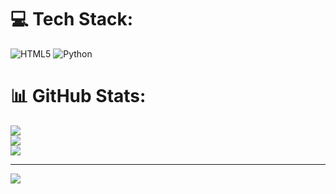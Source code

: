 
# 💻 Tech Stack:
![HTML5](https://img.shields.io/badge/html5-%23E34F26.svg?style=for-the-badge&logo=html5&logoColor=white) ![Python](https://img.shields.io/badge/python-3670A0?style=for-the-badge&logo=python&logoColor=ffdd54)
# 📊 GitHub Stats:
![](https://github-readme-stats.vercel.app/api?username=A3thr3on&theme=dark&hide_border=false&include_all_commits=true&count_private=false)<br/>
![](https://github-readme-streak-stats.herokuapp.com/?user=A3thr3on&theme=dark&hide_border=false)<br/>
![](https://github-readme-stats.vercel.app/api/top-langs/?username=A3thr3on&theme=dark&hide_border=false&include_all_commits=true&count_private=false&layout=compact)

---
[![](https://visitcount.itsvg.in/api?id=A3thr3on&icon=0&color=0)](https://visitcount.itsvg.in)

<!-- Proudly created with GPRM ( https://gprm.itsvg.in ) -->
